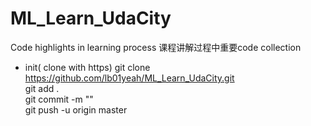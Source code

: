 # ML_Learn_UdaCity
  Code highlights in learning process
课程讲解过程中重要code collection

- init( clone with https)
git clone https://github.com/lb01yeah/ML_Learn_UdaCity.git  
git add .  
git commit -m ""  
git push -u origin master  


